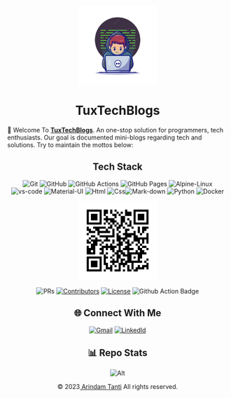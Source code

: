 <div align="center">

<img src='TuxTechBlogs/docs/img/favicon.ico' style="height:180px">

# **TuxTechBlogs**

<!-- Description About The Project -->
<div style="text-align:left">

🙏 Welcome To [**TuxTechBlogs**](README.md). An one-stop solution for programmers, tech enthusiasts. Our goal is documented mini-blogs regarding tech and solutions. Try to maintain the mottos below:

</div style="text-align:center">

<div>

<h2>Tech Stack</h2>
<!-- Badges For The Pages-->

![Git](https://img.shields.io/badge/git-%23F05033.svg?style=for-the-badge&logo=git&logoColor=white) ![GitHub](https://img.shields.io/badge/github-%23121011.svg?style=for-the-badge&logo=github&logoColor=white) ![GitHub Actions](https://img.shields.io/badge/github%20actions-%232671E5.svg?style=for-the-badge&logo=githubactions&logoColor=white) ![GitHub Pages](https://img.shields.io/badge/GitHub%20Pages-121011.svg?logo=github&style=for-the-badge)
![Alpine-Linux](https://img.shields.io/badge/Alpine_Linux-0D597F?style=for-the-badge&logo=alpine-linux&logoColor=white )
![vs-code](https://img.shields.io/badge/Visual_Studio_Code-0078D4?style=for-the-badge&logo=visual%20studio%20code&logoColor=white)
![Material-UI](https://img.shields.io/badge/Material--UI-0081CB?style=for-the-badge&logo=material-ui&logoColor=white)
![Html](https://img.shields.io/badge/HTML5-E34F26?style=for-the-badge&logo=html5&logoColor=white)
![Css](https://img.shields.io/badge/CSS3-1572B6?style=for-the-badge&logo=css3&logoColor=white)![Mark-down](https://img.shields.io/badge/Markdown-000000?style=for-the-badge&logo=markdown&logoColor=white)
![Python](https://img.shields.io/badge/Python-3776AB?style=for-the-badge&logo=python&logoColor=white)
![Docker](https://img.shields.io/badge/docker-%230db7ed.svg?style=for-the-badge&logo=docker&logoColor=white)


<img src='TuxTechBlogs/docs/img/site.png' style="height:180px">

![PRs](https://img.shields.io/badge/PRs-welcome-E87A90.svg?style=flat-square)
[![Contributors](https://img.shields.io/github/contributors/TuxTechLab/Blogs.svg?style=flat-square)](https://github.com/i-Am-GhOsT/GhostVerse/graphs/contributors/)
[![License](https://img.shields.io/github/license/TuxTechLab/Blogs.svg?style=flat-square)](./LICENSE)
![Github Action Badge](https://github.com/TuxTechLab/Blogs/actions/workflows/pages/pages-build-deployment/badge.svg)

## 🌐 Connect With Me

[![Gmail](https://img.shields.io/badge/Gmail-D14836?style=for-the-badge&logo=gmail&logoColor=white)](mailto:arindamtanti123@gmail.com)
[![LinkedId](https://img.shields.io/badge/LinkedIn-0077B5?style=for-the-badge&logo=linkedin&logoColor=white)](https://www.linkedin.com/in/arindam-tanti/)

</div>


<div style="text-align:center">

<h2>📊 Repo Stats </h2>


![Alt](https://repobeats.axiom.co/api/embed/6e50266512168c31ef7c3b5e68a67dacda98ef22.svg "Repobeats analytics image")

<p>&copy; 2023<a href="https://www.linkedin.com/in/arindam-tanti"> Arindam Tanti</a> All rights reserved.</p>

</div>